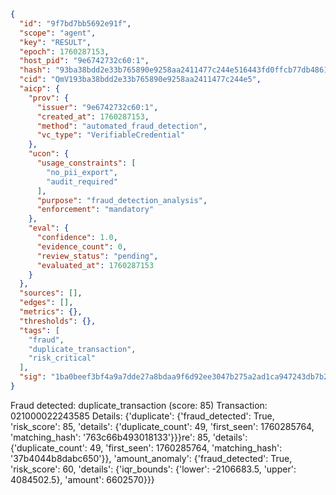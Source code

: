 ```json
{
  "id": "9f7bd7bb5692e91f",
  "scope": "agent",
  "key": "RESULT",
  "epoch": 1760287153,
  "host_pid": "9e6742732c60:1",
  "hash": "93ba38bdd2e33b765890e9258aa2411477c244e516443fd0ffcb77db4861fd2f",
  "cid": "QmV193ba38bdd2e33b765890e9258aa2411477c244e5",
  "aicp": {
    "prov": {
      "issuer": "9e6742732c60:1",
      "created_at": 1760287153,
      "method": "automated_fraud_detection",
      "vc_type": "VerifiableCredential"
    },
    "ucon": {
      "usage_constraints": [
        "no_pii_export",
        "audit_required"
      ],
      "purpose": "fraud_detection_analysis",
      "enforcement": "mandatory"
    },
    "eval": {
      "confidence": 1.0,
      "evidence_count": 0,
      "review_status": "pending",
      "evaluated_at": 1760287153
    }
  },
  "sources": [],
  "edges": [],
  "metrics": {},
  "thresholds": {},
  "tags": [
    "fraud",
    "duplicate_transaction",
    "risk_critical"
  ],
  "sig": "1ba0beef3bf4a9a7dde27a8bdaa9f6d92ee3047b275a2ad1ca947243db7b2c8d"
}
```

Fraud detected: duplicate_transaction (score: 85)
Transaction: 021000022243585
Details: {'duplicate': {'fraud_detected': True, 'risk_score': 85, 'details': {'duplicate_count': 49, 'first_seen': 1760285764, 'matching_hash': '763c66b493018133'}}}re': 85, 'details': {'duplicate_count': 49, 'first_seen': 1760285764, 'matching_hash': '37b4044b8dabc650'}}, 'amount_anomaly': {'fraud_detected': True, 'risk_score': 60, 'details': {'iqr_bounds': {'lower': -2106683.5, 'upper': 4084502.5}, 'amount': 6602570}}}